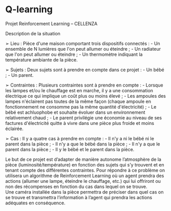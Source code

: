 # Q-learning
Projet Reinforcement Learning – CELLENZA 
 
Description de la situation 
 
➢ Lieu : Pièce d'une maison comportant trois dispositifs connectés : - Un ensemble de N lumières que l'on peut allumer ou éteindre ; - Un radiateur que l'on peut allumer ou éteindre ; - Un thermomètre indiquant la température ambiante de la pièce. 
 
➢ Sujets : Deux sujets sont à prendre en compte dans ce projet :  - Un bébé ; - Un parent. 
 
➢ Contraintes :  Plusieurs contraintes sont à prendre en compte : - Lorsque les lampes et/ou le chauffage est en marche, il y a une consommation électrique ce qui implique un coût plus ou moins élevé ; - Les ampoules des lampes n'éclairent pas toutes de la même façon (chaque ampoule en fonctionnement ne consomme pas la même quantité d'électricité) ; - Le bébé est achluophobe et souhaite évoluer dans un environnement relativement chaud ; - Le parent privilégie une économie au niveau de ses factures d'électricité quitte à vivre dans une pièce plus froide et moins éclairée. 
 
➢ Cas : Il y a quatre cas à prendre en compte : - Il n'y a ni le bébé ni le parent dans la pièce ; - Il n'y a que le bébé dans la pièce ; - Il n'y a que le parent dans la pièce ;  - Il y le bébé et le parent dans la pièce. 
 
 
Le but de ce projet est d’adapter de manière autonome l’atmosphère de la pièce (luminosité/température) en fonction des sujets qui s’y trouvent et en tenant compte des différentes contraintes. 
Pour répondre à ce problème on utilisera un algorithme de Reinforcement Learning où un agent prendra des actions (allumer une lampe, éteindre le chauffage, etc.) qui lui offriront ou non des récompenses en fonction du cas dans lequel on se trouve.  
Une caméra installée dans la pièce permettra de préciser dans quel cas on se trouve et transmettra l’information à l’agent qui prendra les actions adéquates en conséquence. 

